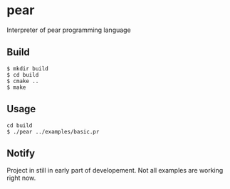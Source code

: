 # pear
Interpreter of pear programming language

## Build
```
$ mkdir build
$ cd build
$ cmake ..
$ make
```

## Usage
```
cd build
$ ./pear ../examples/basic.pr
```

## Notify
Project in still in early part of developement. Not all examples are working right now.

